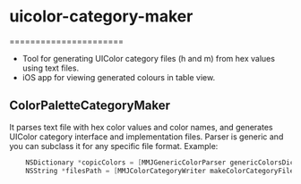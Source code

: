 # uicolor-category-maker
======================

* Tool for generating UIColor category files (h and m) from hex values using text files.
* iOS app for viewing generated colours in table view.

## ColorPaletteCategoryMaker

It parses text file with hex color values and color names, and generates UIColor category interface and implementation files.
Parser is generic and you can subclass it for any specific file format.
Example:
``` objective-c
    NSDictionary *copicColors = [MMJGenericColorParser genericColorsDictionaryWithFileName:@"Copic_Color_HEX_CODE" fileType:@"txt"];
    NSString *filesPath = [MMJColorCategoryWriter makeColorCategoryFilesCategoryName:@"Copic" colorsDictionary:copicColors directory:@"Documents"];
```